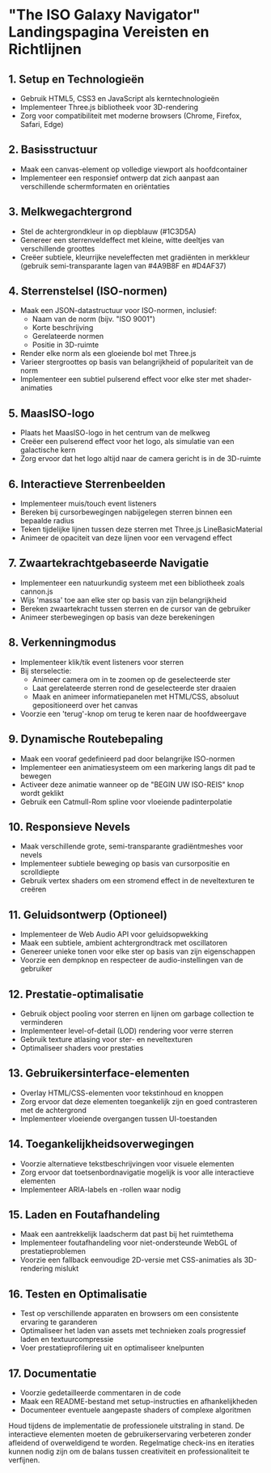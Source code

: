 # "The ISO Galaxy Navigator" Landingspagina Vereisten en Richtlijnen

## 1. Setup en Technologieën
- Gebruik HTML5, CSS3 en JavaScript als kerntechnologieën
- Implementeer Three.js bibliotheek voor 3D-rendering
- Zorg voor compatibiliteit met moderne browsers (Chrome, Firefox, Safari, Edge)

## 2. Basisstructuur
- Maak een canvas-element op volledige viewport als hoofdcontainer
- Implementeer een responsief ontwerp dat zich aanpast aan verschillende schermformaten en oriëntaties

## 3. Melkwegachtergrond
- Stel de achtergrondkleur in op diepblauw (#1C3D5A)
- Genereer een sterrenveldeffect met kleine, witte deeltjes van verschillende groottes
- Creëer subtiele, kleurrijke neveleffecten met gradiënten in merkkleur (gebruik semi-transparante lagen van #4A9B8F en #D4AF37)

## 4. Sterrenstelsel (ISO-normen)
- Maak een JSON-datastructuur voor ISO-normen, inclusief:
  * Naam van de norm (bijv. "ISO 9001")
  * Korte beschrijving
  * Gerelateerde normen
  * Positie in 3D-ruimte
- Render elke norm als een gloeiende bol met Three.js
- Varieer stergroottes op basis van belangrijkheid of populariteit van de norm
- Implementeer een subtiel pulserend effect voor elke ster met shader-animaties

## 5. MaasISO-logo
- Plaats het MaasISO-logo in het centrum van de melkweg
- Creëer een pulserend effect voor het logo, als simulatie van een galactische kern
- Zorg ervoor dat het logo altijd naar de camera gericht is in de 3D-ruimte

## 6. Interactieve Sterrenbeelden
- Implementeer muis/touch event listeners
- Bereken bij cursorbewegingen nabijgelegen sterren binnen een bepaalde radius
- Teken tijdelijke lijnen tussen deze sterren met Three.js LineBasicMaterial
- Animeer de opaciteit van deze lijnen voor een vervagend effect

## 7. Zwaartekrachtgebaseerde Navigatie
- Implementeer een natuurkundig systeem met een bibliotheek zoals cannon.js
- Wijs 'massa' toe aan elke ster op basis van zijn belangrijkheid
- Bereken zwaartekracht tussen sterren en de cursor van de gebruiker
- Animeer sterbewegingen op basis van deze berekeningen

## 8. Verkenningmodus
- Implementeer klik/tik event listeners voor sterren
- Bij sterselectie:
  * Animeer camera om in te zoomen op de geselecteerde ster
  * Laat gerelateerde sterren rond de geselecteerde ster draaien
  * Maak en animeer informatiepanelen met HTML/CSS, absoluut gepositioneerd over het canvas
- Voorzie een 'terug'-knop om terug te keren naar de hoofdweergave

## 9. Dynamische Routebepaling
- Maak een vooraf gedefinieerd pad door belangrijke ISO-normen
- Implementeer een animatiesysteem om een markering langs dit pad te bewegen
- Activeer deze animatie wanneer op de "BEGIN UW ISO-REIS" knop wordt geklikt
- Gebruik een Catmull-Rom spline voor vloeiende padinterpolatie

## 10. Responsieve Nevels
- Maak verschillende grote, semi-transparante gradiëntmeshes voor nevels
- Implementeer subtiele beweging op basis van cursorpositie en scrolldiepte
- Gebruik vertex shaders om een stromend effect in de neveltexturen te creëren

## 11. Geluidsontwerp (Optioneel)
- Implementeer de Web Audio API voor geluidsopwekking
- Maak een subtiele, ambient achtergrondtrack met oscillatoren
- Genereer unieke tonen voor elke ster op basis van zijn eigenschappen
- Voorzie een dempknop en respecteer de audio-instellingen van de gebruiker

## 12. Prestatie-optimalisatie
- Gebruik object pooling voor sterren en lijnen om garbage collection te verminderen
- Implementeer level-of-detail (LOD) rendering voor verre sterren
- Gebruik texture atlasing voor ster- en neveltexturen
- Optimaliseer shaders voor prestaties

## 13. Gebruikersinterface-elementen
- Overlay HTML/CSS-elementen voor tekstinhoud en knoppen
- Zorg ervoor dat deze elementen toegankelijk zijn en goed contrasteren met de achtergrond
- Implementeer vloeiende overgangen tussen UI-toestanden

## 14. Toegankelijkheidsoverwegingen
- Voorzie alternatieve tekstbeschrijvingen voor visuele elementen
- Zorg ervoor dat toetsenbordnavigatie mogelijk is voor alle interactieve elementen
- Implementeer ARIA-labels en -rollen waar nodig

## 15. Laden en Foutafhandeling
- Maak een aantrekkelijk laadscherm dat past bij het ruimtethema
- Implementeer foutafhandeling voor niet-ondersteunde WebGL of prestatieproblemen
- Voorzie een fallback eenvoudige 2D-versie met CSS-animaties als 3D-rendering mislukt

## 16. Testen en Optimalisatie
- Test op verschillende apparaten en browsers om een consistente ervaring te garanderen
- Optimaliseer het laden van assets met technieken zoals progressief laden en textuurcompressie
- Voer prestatieprofilering uit en optimaliseer knelpunten

## 17. Documentatie
- Voorzie gedetailleerde commentaren in de code
- Maak een README-bestand met setup-instructies en afhankelijkheden
- Documenteer eventuele aangepaste shaders of complexe algoritmen

Houd tijdens de implementatie de professionele uitstraling in stand. De interactieve elementen moeten de gebruikerservaring verbeteren zonder afleidend of overweldigend te worden. Regelmatige check-ins en iteraties kunnen nodig zijn om de balans tussen creativiteit en professionaliteit te verfijnen.
